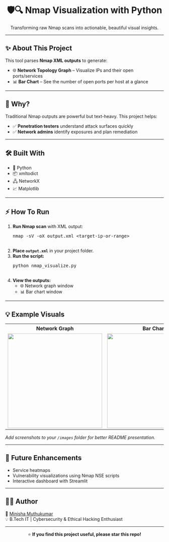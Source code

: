 <h1 align="center">🛡️🔍 Nmap Visualization with Python</h1>

<p align="center">
Transforming raw Nmap scans into actionable, beautiful visual insights.
</p>

---

<h2>✨ About This Project</h2>

<p>This tool parses <b>Nmap XML outputs</b> to generate:</p>

<ul>
  <li>🌐 <b>Network Topology Graph</b> – Visualize IPs and their open ports/services</li>
  <li>📊 <b>Bar Chart</b> – See the number of open ports per host at a glance</li>
</ul>

---

<h2>🚀 Why?</h2>

<p>Traditional Nmap outputs are powerful but text-heavy. This project helps:</p>

<ul>
  <li>✅ <b>Penetration testers</b> understand attack surfaces quickly</li>
  <li>✅ <b>Network admins</b> identify exposures and plan remediation</li>
</ul>

---

<h2>🛠 Built With</h2>

<ul>
  <li>🐍 Python</li>
  <li>📦 xmltodict</li>
  <li>🖧 NetworkX</li>
  <li>📈 Matplotlib</li>
</ul>

---

<h2>⚡ How To Run</h2>

<ol>
  <li><b>Run Nmap scan</b> with XML output:
    <pre>
nmap -sV -oX output.xml &lt;target-ip-or-range&gt;
    </pre>
  </li>

  <li><b>Place <code>output.xml</code></b> in your project folder.</li>

  <li><b>Run the script:</b>
    <pre>
python nmap_visualize.py
    </pre>
  </li>

  <li><b>View the outputs:</b>
    <ul>
      <li>🌐 Network graph window</li>
      <li>📊 Bar chart window</li>
    </ul>
  </li>
</ol>

---

<h2>💡 Example Visuals</h2>

<table>
  <tr>
    <th>Network Graph</th>
    <th>Bar Chart</th>
  </tr>
  <tr>
    <td align="center">
      <img src="images/network_graph.png" width="300"/>
    </td>
    <td align="center">
      <img src="images/bar_chart.png" width="300"/>
    </td>
  </tr>
</table>

<p><i>Add screenshots to your <code>/images</code> folder for better README presentation.</i></p>

---

<h2>🔮 Future Enhancements</h2>

<ul>
  <li>Service heatmaps</li>
  <li>Vulnerability visualizations using Nmap NSE scripts</li>
  <li>Interactive dashboard with Streamlit</li>
</ul>

---

<h2>👩‍💻 Author</h2>

<p>
👤 <a href="https://github.com/MinishaMuthukumar">Minisha Muthukumar</a><br>
💡 B.Tech IT | Cybersecurity & Ethical Hacking Enthusiast
</p>

---

<p align="center">
⭐️ <b>If you find this project useful, please star this repo!</b>
</p>
